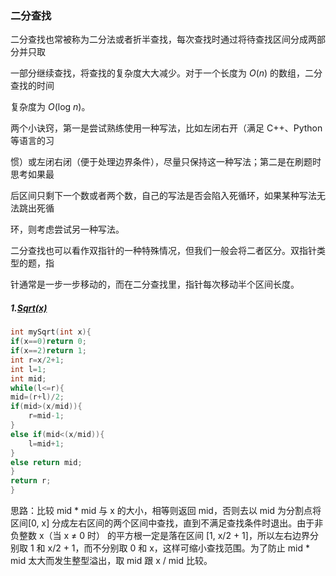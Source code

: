### 二分查找

二分查找也常被称为二分法或者折半查找，每次查找时通过将待查找区间分成两部分并只取

一部分继续查找，将查找的复杂度大大减少。对于一个长度为 *O*(*n*) 的数组，二分查找的时间

复杂度为 *O*(log *n*)。

两个小诀窍，第一是尝试熟练使用一种写法，比如左闭右开（满足 C++、Python 等语言的习

惯）或左闭右闭（便于处理边界条件），尽量只保持这一种写法；第二是在刷题时思考如果最

后区间只剩下一个数或者两个数，自己的写法是否会陷入死循环，如果某种写法无法跳出死循

环，则考虑尝试另一种写法。

二分查找也可以看作双指针的一种特殊情况，但我们一般会将二者区分。双指针类型的题，指

针通常是一步一步移动的，而在二分查找里，指针每次移动半个区间长度。

##### 1.[Sqrt(x)](https://leetcode-cn.com/problems/sqrtx/)

```c
int mySqrt(int x){
if(x==0)return 0;
if(x==2)return 1;
int r=x/2+1;
int l=1;
int mid;
while(l<=r){
mid=(r+l)/2;
if(mid>(x/mid)){
    r=mid-1;
}
else if(mid<(x/mid)){
    l=mid+1;
}
else return mid;
}
return r;
}
```

思路：比较 mid * mid 与 x 的大小，相等则返回 mid，否则去以 mid 为分割点将区间[0, x] 分成左右区间的两个区间中查找，直到不满足查找条件时退出。由于非负整数 x（当 x ≠ 0 时） 的平方根一定是落在区间 [1, x/2 + 1]，所以左右边界分别取 1 和 x/2 + 1，而不分别取 0 和 x，这样可缩小查找范围。为了防止 mid * mid 太大而发生整型溢出，取 mid 跟 x / mid 比较。

